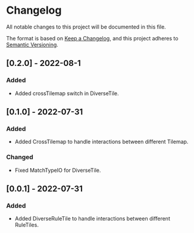 ﻿# Changelog

All notable changes to this project will be documented in this file.

The format is based on [Keep a Changelog](https://keepachangelog.com/en/1.0.0/), and this project adheres to [Semantic Versioning](https://semver.org/spec/v2.0.0.html).

## [0.2.0] - 2022-08-1

### Added

- Added crossTilemap switch in DiverseTile.

## [0.1.0] - 2022-07-31

### Added

- Added CrossTilemap to handle interactions between different Tilemap.

### Changed

- Fixed MatchTypeIO for DiverseTile.

## [0.0.1] - 2022-07-31

### Added

- Added DiverseRuleTile to handle interactions between different RuleTiles.